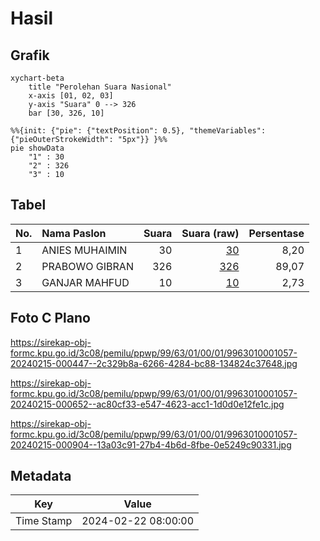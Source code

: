 # Hasil

## Grafik

```mermaid
xychart-beta
    title "Perolehan Suara Nasional"
    x-axis [01, 02, 03]
    y-axis "Suara" 0 --> 326
    bar [30, 326, 10]
```

```mermaid
%%{init: {"pie": {"textPosition": 0.5}, "themeVariables": {"pieOuterStrokeWidth": "5px"}} }%%
pie showData
    "1" : 30
    "2" : 326
    "3" : 10
```

## Tabel

| No. | Nama Paslon    | Suara | Suara (raw) | Persentase |
|:--- |:-------------- | -----:| -----------:| ----------:|
| 1   | ANIES MUHAIMIN | 30    | [30][p-1]   | 8,20       |
| 2   | PRABOWO GIBRAN | 326   | [326][p-2]  | 89,07      |
| 3   | GANJAR MAHFUD  | 10    | [10][p-3]   | 2,73       |


[p-1]: https://github.com/gigit-pemilu/pemilu-2024/blob/main/pilpres/hitung-suara/sub/99-luar-negeri/sub/63-kuching-malaysia/sub/01-kuching-malaysia/sub/0001-kuching-malaysia/sub/057-ksk-052/sub/paslon-1.txt
[p-2]: https://github.com/gigit-pemilu/pemilu-2024/blob/main/pilpres/hitung-suara/sub/99-luar-negeri/sub/63-kuching-malaysia/sub/01-kuching-malaysia/sub/0001-kuching-malaysia/sub/057-ksk-052/sub/paslon-2.txt
[p-3]: https://github.com/gigit-pemilu/pemilu-2024/blob/main/pilpres/hitung-suara/sub/99-luar-negeri/sub/63-kuching-malaysia/sub/01-kuching-malaysia/sub/0001-kuching-malaysia/sub/057-ksk-052/sub/paslon-3.txt

## Foto C Plano

https://sirekap-obj-formc.kpu.go.id/3c08/pemilu/ppwp/99/63/01/00/01/9963010001057-20240215-000447--2c329b8a-6266-4284-bc88-134824c37648.jpg

https://sirekap-obj-formc.kpu.go.id/3c08/pemilu/ppwp/99/63/01/00/01/9963010001057-20240215-000652--ac80cf33-e547-4623-acc1-1d0d0e12fe1c.jpg

https://sirekap-obj-formc.kpu.go.id/3c08/pemilu/ppwp/99/63/01/00/01/9963010001057-20240215-000904--13a03c91-27b4-4b6d-8fbe-0e5249c90331.jpg


## Metadata

| Key        | Value               |
| ---------- | ------------------- |
| Time Stamp | 2024-02-22 08:00:00 |



